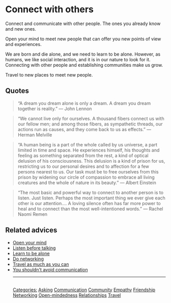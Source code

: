 # Connect with others

Connect and communicate with other people. The ones you already know and new ones.

Open your mind to meet new people that can offer you new points of view and experiences.

We are born and die alone, and we need to learn to be alone. 
However, as humans, we like social interaction, and it is in our nature to look for it. Connecting with other people and establishing communities make us grow.

Travel to new places to meet new people.

## Quotes

> “A dream you dream alone is only a dream. A dream you dream together is reality.” ― John Lennon

> “We cannot live only for ourselves. A thousand fibers connect us with our fellow men; and among those fibers, as sympathetic threads, our actions run as causes, and they come back to us as effects.” ― Herman Melville

> “A human being is a part of the whole called by us universe, a part limited in time and space. He experiences himself, his thoughts and feeling as something separated from the rest, a kind of optical delusion of his consciousness. This delusion is a kind of prison for us, restricting us to our personal desires and to affection for a few persons nearest to us. Our task must be to free ourselves from this prison by widening our circle of compassion to embrace all living creatures and the whole of nature in its beauty.” ― Albert Einstein

> “The most basic and powerful way to connect to another person is to listen. Just listen. Perhaps the most important thing we ever give each other is our attention…. A loving silence often has far more power to heal and to connect than the most well-intentioned words.” ― Rachel Naomi Remen

## Related advices

- [Open your mind](Open%20your%20mind/index.md)
- [Listen before talking](Listen%20before%20talking/index.md)
- [Learn to be alone](Learn%20to%20be%20alone/index.md)
- [Do networking](Do%20networking/index.md)
- [Travel as much as you can](Travel%20as%20much%20as%20you%20can/index.md)
- [You shouldn't avoid communication](You%20shouldn't%20avoid%20communication/index.md)<hr/><br/>[Categories:](Categories/index.md) [Asking](Categories/Asking.md) [Communication](Categories/Communication.md) [Community](Categories/Community.md) [Empathy](Categories/Empathy.md) [Friendship](Categories/Friendship.md) [Networking](Categories/Networking.md) [Open-mindedness](Categories/Open-mindedness.md) [Relationships](Categories/Relationships.md) [Travel](Categories/Travel.md)